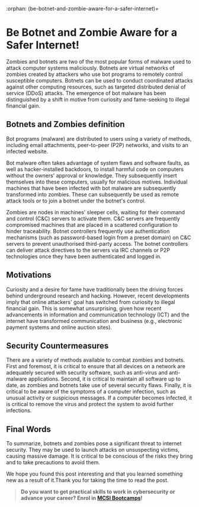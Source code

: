:orphan:
(be-botnet-and-zombie-aware-for-a-safer-internet)=

# Be Botnet and Zombie Aware for a Safer Internet!

Zombies and botnets are two of the most popular forms of malware used to attack computer systems maliciously. Botnets are virtual networks of zombies created by attackers who use bot programs to remotely control susceptible computers. Botnets can be used to conduct coordinated attacks against other computing resources, such as targeted distributed denial of service (DDoS) attacks. The emergence of bot malware has been distinguished by a shift in motive from curiosity and fame-seeking to illegal financial gain.

## Botnets and Zombies definition

Bot programs (malware) are distributed to users using a variety of methods, including email attachments, peer-to-peer (P2P) networks, and visits to an infected website.

Bot malware often takes advantage of system flaws and software faults, as well as hacker-installed backdoors, to install harmful code on computers without the owners' approval or knowledge. They subsequently insert themselves into these computers, usually for malicious motives. Individual machines that have been infected with bot malware are subsequently transformed into zombies. These can subsequently be used as remote attack tools or to join a botnet under the botnet's control.

Zombies are nodes in machines' sleeper cells, waiting for their command and control (C&C) servers to activate them. C&C servers are frequently compromised machines that are placed in a scattered configuration to hinder traceability. Botnet controllers frequently use authentication mechanisms (such as password-based login from a preset domain) on C&C servers to prevent unauthorised third-party access. The botnet controllers can deliver attack directives to the servers via IRC channels or P2P technologies once they have been authenticated and logged in.

## Motivations

Curiosity and a desire for fame have traditionally been the driving forces behind underground research and hacking.
However, recent developments imply that online attackers' goal has switched from curiosity to illegal financial gain.
This is somewhat unsurprising, given how recent advancements in information and communication technology (ICT) and the internet have transformed communication and business (e.g., electronic payment systems and online auction sites).

## Security Countermeasures

There are a variety of methods available to combat zombies and botnets. First and foremost, it is critical to ensure that all devices on a network are adequately secured with security software, such as anti-virus and anti-malware applications. Second, it is critical to maintain all software up to date, as zombies and botnets take use of several security flaws. Finally, it is critical to be aware of the symptoms of a computer infection, such as unusual activity or suspicious messages. If a computer becomes infected, it is critical to remove the virus and protect the system to avoid further infections.

## Final Words

To summarize, botnets and zombies pose a significant threat to internet security. They may be used to launch attacks on unsuspecting victims, causing massive damage. It is critical to be conscious of the risks they bring and to take precautions to avoid them.

We hope you found this post interesting and that you learned something new as a result of it.Thank you for taking the time to read the post.

> **Do you want to get practical skills to work in cybersecurity or advance your career? Enrol in [MCSI Bootcamps](https://www.mosse-institute.com/bootcamps.html)!**
